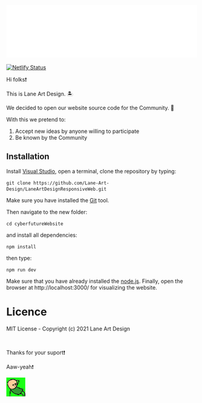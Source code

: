 <p align="center">
<img src="logo.png"/>
</p>

[![Netlify Status](https://api.netlify.com/api/v1/badges/bdac8326-6b99-480f-b12f-65885ea5437f/deploy-status)](https://app.netlify.com/sites/lucid-goldwasser-8d9866/deploys)


Hi folks❗

This is Lane Art Design. 🏝️ 

We decided to open our website source code for the Community. 💪

With this we pretend to:
1. Accept new ideas by anyone willing to participate
2. Be known by the Community

## Installation
Install [Visual Studio](https://code.visualstudio.com/Download), open a terminal, clone the repository by typing:
```shell
git clone https://github.com/Lane-Art-Design/LaneArtDesignResponsiveWeb.git
```
Make sure you have installed the [Git](https://git-scm.com/downloads) tool.

Then navigate to the new folder:
```shell
cd cyberfutureWebsite
```
and install all dependencies:
```shell
npm install
```
then type:
```shell
npm run dev
```
Make sure that you have already installed the [node.js](https://nodejs.org/es/).
Finally, open the browser at http://localhost:3000/ for visualizing the website. 


# Licence 

MIT License - Copyright (c) 2021 Lane Art Design


<br>

Thanks for your suport❗

Aaw-yeah❗

<img src="https://raw.githubusercontent.com/Lane-Art-Design/website/main/img/aaw-yeah.gif"/>
  <p/>

